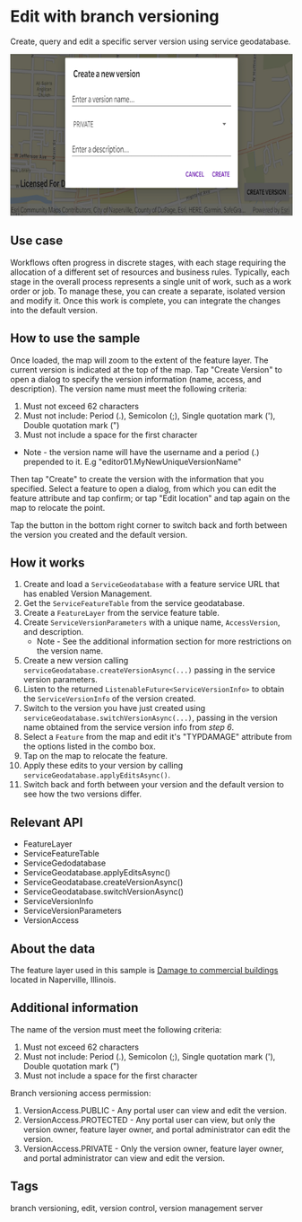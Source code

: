 # Edit with branch versioning

Create, query and edit a specific server version using service geodatabase.

![Image of edit with branch versioning](edit-with-branch-versioning.png)

## Use case

Workflows often progress in discrete stages, with each stage requiring the allocation of a different set of resources and business rules. Typically, each stage in the overall process represents a single unit of work, such as a work order or job. To manage these, you can create a separate, isolated version and modify it. Once this work is complete, you can integrate the changes into the default version.

## How to use the sample

Once loaded, the map will zoom to the extent of the feature layer. The current version is indicated at the top of the map. Tap "Create Version" to open a dialog to specify the version information (name, access, and description). The version name must meet the following criteria:
1. Must not exceed 62 characters
2. Must not include: Period (.), Semicolon (;), Single quotation mark ('), Double quotation mark (")
3. Must not include a space for the first character

* Note - the version name will have the username and a period (.) prepended to it. E.g "editor01.MyNewUniqueVersionName"

Then tap "Create" to create the version with the information that you specified. Select a feature to open a dialog, from which you can edit the feature attribute and tap confirm; or tap "Edit location" and tap again on the map to relocate the point.

Tap the button in the bottom right corner to switch back and forth between the version you created and the default version.

## How it works

1. Create and load a `ServiceGeodatabase` with a feature service URL that has enabled Version Management.
2. Get the `ServiceFeatureTable` from the service geodatabase.
3. Create a `FeatureLayer` from the service feature table.
4. Create `ServiceVersionParameters` with a unique name, `AccessVersion`, and description.
    * Note - See the additional information section for more restrictions on the version name.
5. Create a new version calling `serviceGeodatabase.createVersionAsync(...)` passing in the service version parameters.
6. Listen to the returned `ListenableFuture<ServiceVersionInfo>` to obtain the `ServiceVersionInfo` of the version created.
7. Switch to the version you have just created using `serviceGeodatabase.switchVersionAsync(...)`, passing in the version name obtained from the service version info from *step 6*.
8. Select a `Feature` from the map and edit it's "TYPDAMAGE" attribute from the options listed in the combo box.
9. Tap on the map to relocate the feature.
10. Apply these edits to your version by calling `serviceGeodatabase.applyEditsAsync()`.
11. Switch back and forth between your version and the default version to see how the two versions differ.

## Relevant API

* FeatureLayer
* ServiceFeatureTable
* ServiceGedodatabase
* ServiceGeodatabase.applyEditsAsync()
* ServiceGeodatabase.createVersionAsync()
* ServiceGeodatabase.switchVersionAsync()
* ServiceVersionInfo
* ServiceVersionParameters
* VersionAccess

## About the data

The feature layer used in this sample is [Damage to commercial buildings](https://sampleserver7.arcgisonline.com/server/rest/services/DamageAssessment/FeatureServer/0) located in Naperville, Illinois.

## Additional information

The name of the version must meet the following criteria:
1. Must not exceed 62 characters
2. Must not include: Period (.), Semicolon (;), Single quotation mark ('), Double quotation mark (")
3. Must not include a space for the first character

Branch versioning access permission:
1. VersionAccess.PUBLIC - Any portal user can view and edit the version.
2. VersionAccess.PROTECTED - Any portal user can view, but only the version owner, feature layer owner, and portal administrator can edit the version.
3. VersionAccess.PRIVATE - Only the version owner, feature layer owner, and portal administrator can view and edit the version.

## Tags

branch versioning, edit, version control, version management server
